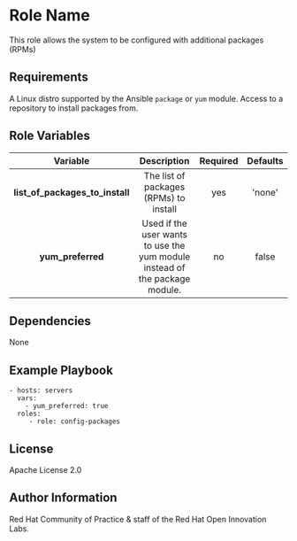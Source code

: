 Role Name
=========

This role allows the system to be configured with additional packages (RPMs)

Requirements
------------

A Linux distro supported by the Ansible `package` or `yum` module.
Access to a repository to install packages from.

Role Variables
--------------

| Variable | Description | Required | Defaults |
|:--------:|:-----------:|:--------:|:--------:|
|**list_of_packages_to_install**| The list of packages (RPMs) to install | yes | 'none' |
|**yum_preferred**| Used if the user wants to use the yum module instead of the package module. | no | false |


Dependencies
------------

None

Example Playbook
----------------

    - hosts: servers
      vars:
        - yum_preferred: true
      roles:
         - role: config-packages

License
-------

Apache License 2.0


Author Information
------------------

Red Hat Community of Practice & staff of the Red Hat Open Innovation Labs.
